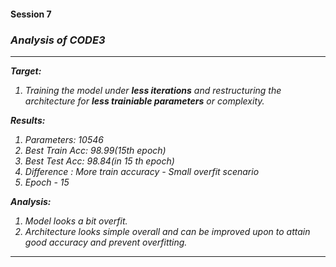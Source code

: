 <h4> Session 7 </h4>

<h3><i><b>Analysis of CODE3</b></i></h2>
<I>

---

**Target:**


1.   Training the model under **less iterations** and restructuring the architecture for **less trainiable parameters** or complexity.


**Results:**

1.   Parameters: 10546
2.   Best Train Acc: 98.99(15th epoch)
3.   Best Test Acc: 98.84(in 15 th epoch)
4.   Difference : More train accuracy - Small overfit scenario
5.   Epoch - 15



**Analysis:**

1.   Model looks a bit overfit.
2.   Architecture looks simple overall and can be improved upon to attain good accuracy and prevent overfitting.



---
